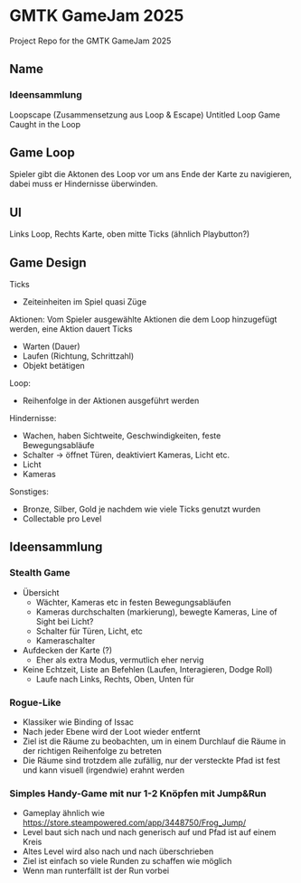 # GMTK GameJam 2025

Project Repo for the GMTK GameJam 2025

## Name

### Ideensammlung

Loopscape (Zusammensetzung aus Loop & Escape)
Untitled Loop Game
Caught in the Loop

## Game Loop

Spieler gibt die Aktonen des Loop vor um ans Ende der Karte zu navigieren, dabei muss er Hindernisse überwinden.

## UI

Links Loop, Rechts Karte, oben mitte Ticks (ähnlich Playbutton?)

## Game Design

Ticks
- Zeiteinheiten im Spiel quasi Züge

Aktionen: Vom Spieler ausgewählte Aktionen die dem Loop hinzugefügt werden, eine Aktion dauert Ticks
- Warten (Dauer)
- Laufen (Richtung, Schrittzahl)
- Objekt betätigen

Loop:
- Reihenfolge in der Aktionen ausgeführt werden

Hindernisse:
- Wachen, haben Sichtweite, Geschwindigkeiten, feste Bewegungsabläufe
- Schalter -> öffnet Türen, deaktiviert Kameras, Licht etc.
- Licht
- Kameras

Sonstiges:
- Bronze, Silber, Gold je nachdem wie viele Ticks genutzt wurden
- Collectable pro Level

## Ideensammlung

### Stealth Game
  * Übersicht
	* Wächter, Kameras etc in festen Bewegungsabläufen
	* Kameras durchschalten (markierung), bewegte Kameras, Line of Sight bei Licht?
	* Schalter für Türen, Licht, etc
	* Kameraschalter
  * Aufdecken der Karte (?)
	* Eher als extra Modus, vermutlich eher nervig
  * Keine Echtzeit, Liste an Befehlen (Laufen, Interagieren, Dodge Roll)
	* Laufe nach Links, Rechts, Oben, Unten für 
### Rogue-Like
  * Klassiker wie Binding of Issac
  * Nach jeder Ebene wird der Loot wieder entfernt
  * Ziel ist die Räume zu beobachten, um in einem Durchlauf die Räume in der richtigen Reihenfolge zu betreten
  * Die Räume sind trotzdem alle zufällig, nur der versteckte Pfad ist fest und kann visuell (irgendwie) erahnt werden
### Simples Handy-Game mit nur 1-2 Knöpfen mit Jump&Run
  * Gameplay ähnlich wie https://store.steampowered.com/app/3448750/Frog_Jump/
  * Level baut sich nach und nach generisch auf und Pfad ist auf einem Kreis
  * Altes Level wird also nach und nach überschrieben
  * Ziel ist einfach so viele Runden zu schaffen wie möglich
  * Wenn man runterfällt ist der Run vorbei
